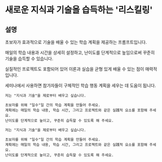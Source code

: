 # 새로운 지식과 기술을 습득하는 '리스킬링'

## 설명

초보자가 효과적으로 기술을 배울 수 있는 학습 계획을 제공하는 프롬프트입니다.

매일의 학습 내용과 시간을 상세히 설정하고, 난이도를 단계적으로 높임으로써 꾸준히 기술을 습득할 수 있습니다.

실질적인 프로젝트도 포함되어 있어 이론과 실습을 균형 있게 배울 수 있는 점이 매력적입니다.

세미나에서 사용하면 참가자들이 구체적인 학습 행동 계획을 세우는 데 도움이 됩니다.

```plaintext
저는 "지식과 기술"을 제로부터 배우고 싶습니다.

초보자를 위해 "일수"일 간의 학습 계획을 만들어 주세요.
계획에는 매일의 학습 내용, 학습 시간, 그리고 프로젝트와 같은 실践적 요소를 포함해 주세요.
난이도를 단계적으로 높이고, 꾸준히 습득할 수 있도록 해 주세요.
```

```plaintext
저는 "지식과 기술"을 제로부터 배우고 싶습니다.

초보자를 위해 "일수"일 간의 학습 계획을 만들어 주세요.
계획에는 매일의 학습 내용, 학습 시간, 그리고 프로젝트와 같은 실践적 요소를 포함해 주세요.
난이도를 단계적으로 높이고, 꾸준히 습득할 수 있도록 해 주세요.
```